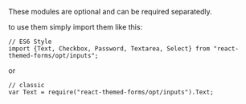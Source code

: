 These modules are optional and can be required separatedly.

to use them simply import them like this:

```
// ES6 Style
import {Text, Checkbox, Password, Textarea, Select} from "react-themed-forms/opt/inputs";
```

or


```
// classic
var Text = require("react-themed-forms/opt/inputs").Text;
```
